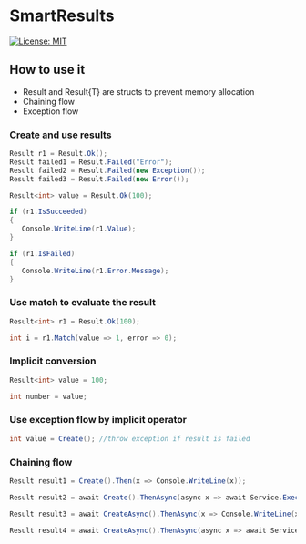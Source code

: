 # SmartResults

[![License: MIT](https://img.shields.io/badge/License-MIT-yellow.svg)](https://opensource.org/licenses/MIT)

## How to use it
- Result and Result{T} are structs to prevent memory allocation
- Chaining flow
- Exception flow

### Create and use results
```csharp
Result r1 = Result.Ok();
Result failed1 = Result.Failed("Error");
Result failed2 = Result.Failed(new Exception());
Result failed3 = Result.Failed(new Error());

Result<int> value = Result.Ok(100);

if (r1.IsSucceeded)
{
   Console.WriteLine(r1.Value);
}

if (r1.IsFailed)
{
   Console.WriteLine(r1.Error.Message);
}
```

### Use match to evaluate the result
```csharp
Result<int> r1 = Result.Ok(100);

int i = r1.Match(value => 1, error => 0);
```

### Implicit conversion

```csharp
Result<int> value = 100;

int number = value;
```

### Use exception flow by implicit operator
```csharp
int value = Create(); //throw exception if result is failed
```


### Chaining flow

```csharp
Result result1 = Create().Then(x => Console.WriteLine(x));

Result result2 = await Create().ThenAsync(async x => await Service.ExecuteAsync(x));

Result result3 = await CreateAsync().ThenAsync(x => Console.WriteLine(x));

Result result4 = await CreateAsync().ThenAsync(async x => await Service.ExecuteAsync(x));
```

